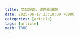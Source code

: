 ```yaml
---
title: 文献跟踪，课题组跟踪
date: 2025-06-17 23:18:00 +0800
categories: [article]
tags: [article]
math: TRUE
---
```


